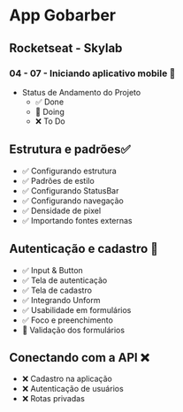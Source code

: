 # App Gobarber
## Rocketseat - Skylab
### 04 - 07 - Iniciando aplicativo mobile 📍
- Status de Andamento do Projeto
  - ✅ Done
  - 📍 Doing
  - ❌ To Do

## Estrutura e padrões✅
* ✅ Configurando estrutura
* ✅ Padrões de estilo
* ✅ Configurando StatusBar
* ✅ Configurando navegação
* ✅ Densidade de pixel
* ✅ Importando fontes externas


## Autenticação e cadastro 📍
* ✅ Input & Button
* ✅ Tela de autenticação
* ✅ Tela de cadastro
* ✅ Integrando Unform
* ✅ Usabilidade em formulários
* ✅ Foco e preenchimento
* 📍 Validação dos formulários

## Conectando com a API ❌
* ❌ Cadastro na aplicação
* ❌ Autenticação de usuários
* ❌ Rotas privadas
